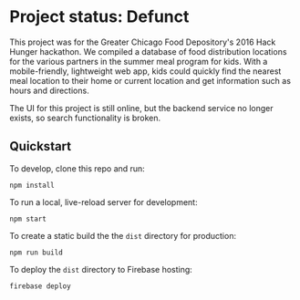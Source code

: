 # Project status: Defunct
This project was for the Greater Chicago Food Depository's 2016 Hack Hunger hackathon. We compiled a database of food distribution locations for the various partners in the summer meal program for kids. With a mobile-friendly, lightweight web app, kids could quickly find the nearest meal location to their home or current location and get information such as hours and directions.

The UI for this project is still online, but the backend service no longer exists, so search functionality is broken.

## Quickstart

To develop, clone this repo and run:

```
npm install
```

To run a local, live-reload server for development:

```
npm start
```

To create a static build the the `dist` directory for production:
 
 ```
 npm run build
 ```
 
To deploy the `dist` directory to Firebase hosting:

```
firebase deploy
```
